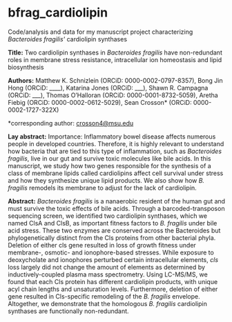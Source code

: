 # bfrag_cardiolipin
Code/analysis and data for my manuscript project characterizing *Bacteroides fragilis'* cardiolipin synthases

**Title:** Two cardiolipin synthases in *Bacteroides fragilis* have non-redundant roles in membrane stress resistance, intracellular ion homeostasis and lipid biosynthesis

**Authors:** Matthew K. Schnizlein (ORCiD: 0000-0002-0797-8357), Bong Jin Hong (ORCiD: ____), Katarina Jones (ORCiD: ___), Shawn R. Campagna (ORCiD: ___), Thomas O’Halloran (ORCiD: 0000-0001-8732-5059), Aretha Fiebig (ORCiD: 0000-0002-0612-5029), Sean Crosson* (ORCiD: 0000-0002-1727-322X)

*corresponding author: crosson4@msu.edu

**Lay abstract:** Importance: Inflammatory bowel disease affects numerous people in developed countries. Therefore, it is highly relevant to understand how bacteria that are tied to this type of inflammation, such as *Bacteroides fragilis*, live in our gut and survive toxic molecules like bile acids. In this manuscript, we study how two genes responsible for the synthesis of a class of membrane lipids called cardiolipins affect cell survival under stress and how they synthesize unique lipid products. We also show how *B. fragilis* remodels its membrane to adjust for the lack of cardiolipin.

**Abstract:** *Bacteroides fragilis* is a nanaerobic resident of the human gut and must survive the toxic effects of bile acids. Through a barcoded-transposon sequencing screen, we identified two cardiolipin synthases, which we named ClsA and ClsB, as important fitness factors to *B. fragilis* under bile acid stress. These two enzymes are conserved across the Bacteroides but phylogenetically distinct from the Cls proteins from other bacterial phyla. Deletion of either cls gene resulted in loss of growth fitness under membrane-, osmotic- and ionophore-based stresses. While exposure to deoxycholate and ionophores perturbed certain intracellular elements, *cls* loss largely did not change the amount of elements as determined by inductively-coupled plasma mass spectrometry. Using LC-MS/MS, we found that each Cls protein has different cardiolipin products, with unique acyl chain lengths and unsaturation levels. Furthermore, deletion of either gene resulted in Cls-specific remodeling of the *B. fragilis* envelope. Altogether, we demonstrate that the homologous *B. fragilis* cardiolipin synthases are functionally non-redundant.
